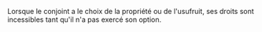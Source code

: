   
 Lorsque le conjoint a le choix de la propriété ou de l'usufruit, ses droits sont incessibles tant qu'il n'a pas exercé son option.  

  
